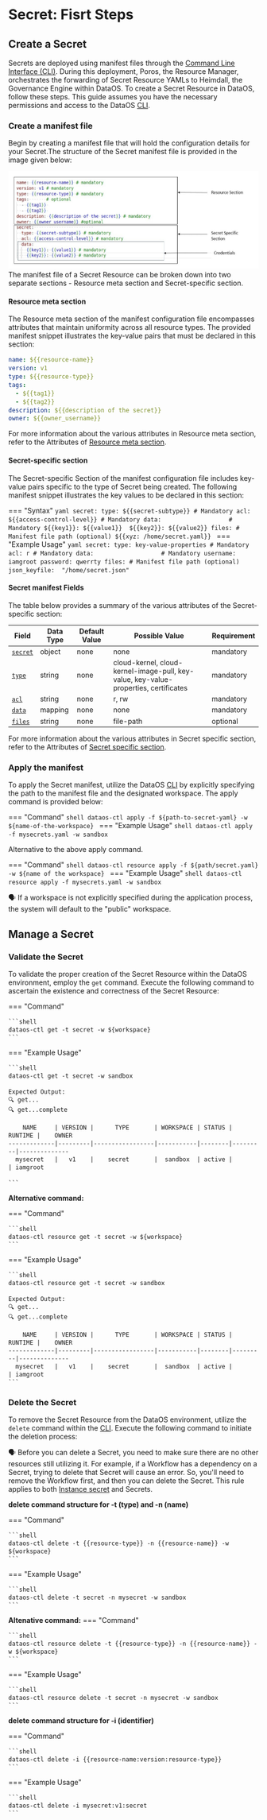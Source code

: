 # Secret: Fisrt Steps

## Create a Secret

Secrets are deployed using manifest files through the [Command Line Interface (CLI)](/interfaces/cli/). During this deployment, Poros, the Resource Manager, orchestrates the forwarding of Secret Resource YAMLs to Heimdall, the Governance Engine within DataOS.
To create a Secret Resource in DataOS, follow these steps. This guide assumes you have the necessary permissions and access to the DataOS [CLI](/interfaces/cli/).

### **Create a manifest file**

Begin by creating a manifest file that will hold the configuration details for your Secret.The structure of the Secret manifest file is provided in the image given below:

![Secret manifest structure](/resources/secret/Slide1.jpg)
The manifest file of a Secret Resource can be broken down into two separate sections - Resource meta section and Secret-specific section.



#### **Resource meta section**

The Resource meta section of the manifest configuration file encompasses attributes that maintain uniformity across all resource types. The provided manifest snippet illustrates the key-value pairs that must be declared in this section:

```yaml
name: ${{resource-name}} 
version: v1 
type: ${{resource-type}}
tags: 
  - ${{tag1}} 
  - ${{tag2}} 
description: ${{description of the secret}} 
owner: ${{owner_username}} 
```
For more information about the various attributes in Resource meta section, refer to the Attributes of [Resource meta section](/resources/).


#### **Secret-specific section**

The Secret-specific Section of the manifest configuration file includes key-value pairs specific to the type of Secret being created. The following manifest snippet illustrates the key values to be declared in this section:

=== "Syntax"
    ```yaml
    secret:
    type: ${{secret-subtype}} # Mandatory
    acl: ${{access-control-level}} # Mandatory
    data:                   # Mandatory
        ${{key1}}: ${{value1}} 
        ${{key2}}: ${{value2}}
    files: # Manifest file path (optional)
      ${{xyz: /home/secret.yaml}}
    ```
=== "Example Usage"
    ```yaml
    secret:
    type: key-value-properties # Mandatory
    acl: r # Mandatory
    data:                   # Mandatory
        username: iamgroot
        password: qwerrty
    files: # Manifest file path (optional)
      json_keyfile:  "/home/secret.json"
    ```


#### **Secret manifest Fields**
The table below provides a summary of the various attributes of the Secret-specific section:

| Field | Data Type | Default Value | Possible Value | Requirement |
| --- | --- | --- | --- | --- |
| [`secret`](/resources/secret/secrets_attributes) | object | none | none | mandatory |
| [`type`](/resources/secret/secrets_attributes#types-of-secret) | string | none | cloud-kernel, cloud-kernel-image-pull, key-value, key-value-properties, certificates | mandatory |
| [`acl`](/resources/secret/secrets_attributes#secretacl) | string | none | r, rw | mandatory |
| [`data`](/resources/secret/secrets_attributes#secret-data) | mapping | none | none | mandatory |
| [`files`](/resources/secret/secrets_attributes#secret-file) | string | none | file-path | optional |


For more information about the various attributes in Secret specific section, refer to the Attributes of [Secret specific section](/resources/secret/configuration/).

### **Apply the manifest**

To apply the Secret manifest, utilize the DataOS [CLI](/interfaces/cli/) by explicitly specifying the path to the manifest file and the designated workspace. The apply command is provided below:

=== "Command"
    ```shell
    dataos-ctl apply -f ${path-to-secret-yaml} -w ${name-of-the-workspace}
    ```
=== "Example Usage"
    ```shell
    dataos-ctl apply -f mysecrets.yaml -w sandbox
    ```

Alternative to the above apply command.

=== "Command"
    ```shell
    dataos-ctl resource apply -f ${path/secret.yaml} -w ${name of the workspace}
    ```
=== "Example Usage"
    ```shell
    dataos-ctl resource apply -f mysecrets.yaml -w sandbox
    ```

<aside class="callout">

🗣 If a workspace is not explicitly specified during the application process, the system will default to the "public" workspace. 
</aside>

## Manage a Secret

### **Validate the Secret**

To validate the proper creation of the Secret Resource within the DataOS environment, employ the `get` command. Execute the following command to ascertain the existence and correctness of the Secret Resource:

=== "Command"

    ```shell
    dataos-ctl get -t secret -w ${workspace}
    ```

=== "Example Usage"

    ```shell
    dataos-ctl get -t secret -w sandbox

    Expected Output:
    🔍 get...                                     
    🔍 get...complete                             

        NAME     | VERSION |      TYPE       | WORKSPACE | STATUS | RUNTIME |    OWNER     
    -------------|---------|-----------------|-----------|--------|---------|--------------
      mysecret   |   v1    |    secret       |  sandbox  | active |         | iamgroot 

    ```
**Alternative command:**

=== "Command"

    ```shell
    dataos-ctl resource get -t secret -w ${workspace}
    ```

=== "Example Usage"

    ```shell
    dataos-ctl resource get -t secret -w sandbox

    Expected Output:
    🔍 get...                                     
    🔍 get...complete                             

        NAME     | VERSION |      TYPE       | WORKSPACE | STATUS | RUNTIME |    OWNER     
    -------------|---------|-----------------|-----------|--------|---------|--------------
      mysecret   |   v1    |    secret       |  sandbox  | active |         | iamgroot 
    ```

### **Delete the Secret**

To remove the Secret Resource from the DataOS environment, utilize the `delete` command within the [CLI](/interfaces/cli). Execute the following command to initiate the deletion process:

<aside class="callout">
🗣 Before you can delete a Secret, you need to make sure there are no other resources still utilizing it. For example, if a Workflow has a dependency on a Secret, trying to delete that Secret will cause an error. So, you'll need to remove the Workflow first, and then you can delete the Secret. This rule applies to both <a href="https://dataos.info/resources/instance_secret/">Instance secret</a> and Secrets.
</aside>


**delete command structure for -t (type) and -n (name)**

=== "Command"

    ```shell
    dataos-ctl delete -t {{resource-type}} -n {{resource-name}} -w ${workspace}
    ```

=== "Example Usage"

    ```shell
    dataos-ctl delete -t secret -n mysecret -w sandbox
    ```
**Altenative command:**
=== "Command"

    ```shell
    dataos-ctl resource delete -t {{resource-type}} -n {{resource-name}} -w ${workspace}
    ```

=== "Example Usage"

    ```shell
    dataos-ctl resource delete -t secret -n mysecret -w sandbox
    ```

**delete command structure for -i (identifier)**

=== "Command"

    ```shell
    dataos-ctl delete -i {{resource-name:version:resource-type}}
    ```

=== "Example Usage"

    ```shell
    dataos-ctl delete -i mysecret:v1:secret
    ```

